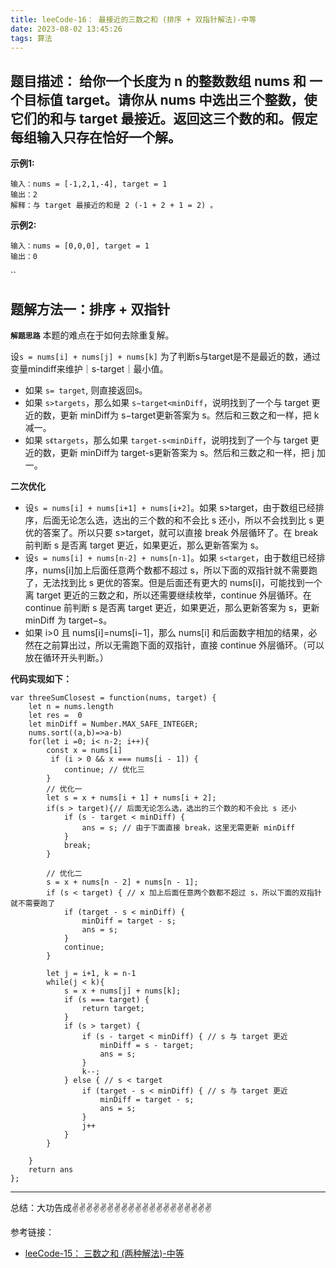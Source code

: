 ```yaml
---
title: leeCode-16： 最接近的三数之和 (排序 + 双指针解法)-中等
date: 2023-08-02 13:45:26
tags: 算法
---
```



<meta name="referrer" content="no-referrer"/>


## 题目描述：  给你一个长度为 n 的整数数组 nums 和 一个目标值 target。请你从 nums 中选出三个整数，使它们的和与 target 最接近。返回这三个数的和。假定每组输入只存在恰好一个解。



**示例1:**


```
输入：nums = [-1,2,1,-4], target = 1
输出：2
解释：与 target 最接近的和是 2 (-1 + 2 + 1 = 2) 。
```

**示例2:**

```
输入：nums = [0,0,0], target = 1
输出：0
```

``

## 题解方法一：排序 + 双指针

**`解题思路`**
本题的难点在于如何去除重复解。

设`s = nums[i] + nums[j] + nums[k]` 为了判断s与target是不是最近的数，通过变量mindiff来维护｜s-target｜最小值。
* 如果 `s= target`, 则直接返回s。
* 如果 `s>targets`，那么如果 `s−target<minDiff`，说明找到了一个与 target 更近的数，更新 minDiff为 s−target更新答案为 s。然后和三数之和一样，把 k 减一。
* 如果 `s《targets`，那么如果 `target-s<minDiff`，说明找到了一个与 target 更近的数，更新 minDiff为 target-s更新答案为 s。然后和三数之和一样，把 j 加一。

**二次优化**
* 设`s = nums[i] + nums[i+1] + nums[i+2]`。如果 s>target，由于数组已经排序，后面无论怎么选，选出的三个数的和不会比 s 还小，所以不会找到比 s 更优的答案了。所以只要 s>target，就可以直接 break 外层循环了。在 break 前判断 s 是否离 target 更近，如果更近，那么更新答案为 s。
* 设`s = nums[i] + nums[n-2] + nums[n-1]`。如果 `s<target`，由于数组已经排序，nums[i]加上后面任意两个数都不超过 s，所以下面的双指针就不需要跑了，无法找到比 s 更优的答案。但是后面还有更大的 nums[i]，可能找到一个离 target 更近的三数之和，所以还需要继续枚举，continue 外层循环。在 continue 前判断 s 是否离 target 更近，如果更近，那么更新答案为 s，更新 minDiff 为 target−s。
* 如果 i>0 且 nums[i]=nums[i−1]，那么 nums[i] 和后面数字相加的结果，必然在之前算出过，所以无需跑下面的双指针，直接 continue 外层循环。（可以放在循环开头判断。）

**代码实现如下：** 
```
var threeSumClosest = function(nums, target) {
    let n = nums.length
    let res =  0
    let minDiff = Number.MAX_SAFE_INTEGER;
    nums.sort((a,b)=>a-b)
    for(let i =0; i< n-2; i++){
        const x = nums[i]
         if (i > 0 && x === nums[i - 1]) {
            continue; // 优化三
        }
        // 优化一
        let s = x + nums[i + 1] + nums[i + 2];
        if(s > target){// 后面无论怎么选，选出的三个数的和不会比 s 还小
            if (s - target < minDiff) {
                ans = s; // 由于下面直接 break，这里无需更新 minDiff
            }
            break;
        }

        // 优化二
        s = x + nums[n - 2] + nums[n - 1];
        if (s < target) { // x 加上后面任意两个数都不超过 s，所以下面的双指针就不需要跑了
            if (target - s < minDiff) {
                minDiff = target - s;
                ans = s;
            }
            continue;
        }

        let j = i+1, k = n-1
        while(j < k){
            s = x + nums[j] + nums[k];
            if (s === target) {
                return target;
            }
            if (s > target) {
                if (s - target < minDiff) { // s 与 target 更近
                    minDiff = s - target;
                    ans = s;
                }
                k--;
            } else { // s < target
                if (target - s < minDiff) { // s 与 target 更近
                    minDiff = target - s;
                    ans = s;
                }
                j++
            }
        }
        
    }
    return ans
};

```



 ---
总结：大功告成✌️✌️✌️✌️✌️✌️✌️✌️✌️✌️✌️✌️✌️✌️✌️✌️✌️✌️✌️✌️

参考链接：
* [leeCode-15： 三数之和 (两种解法)-中等](https://leetcode.cn/problems/3sum/description/)

